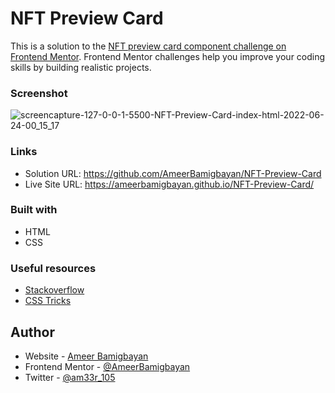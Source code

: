 # NFT Preview Card  

This is a solution to the [NFT preview card component challenge on Frontend Mentor](https://www.frontendmentor.io/challenges/nft-preview-card-component-SbdUL_w0U). Frontend Mentor challenges help you improve your coding skills by building realistic projects.
     
       
### Screenshot
  
![screencapture-127-0-0-1-5500-NFT-Preview-Card-index-html-2022-06-24-00_15_17](https://user-images.githubusercontent.com/76779409/175430469-5a43f535-a511-47b1-8e1b-44b30c439c51.png)
   

### Links
- Solution URL: https://github.com/AmeerBamigbayan/NFT-Preview-Card
- Live Site URL: https://ameerbamigbayan.github.io/NFT-Preview-Card/


### Built with
- HTML
- CSS
   

### Useful resources
 - [Stackoverflow](https://stackoverflow.com)
 - [CSS Tricks](https://css-tricks.com)


## Author

- Website - [Ameer Bamigbayan](https://ameerbamigbayan.com.ng)
- Frontend Mentor - [@AmeerBamigbayan](https://www.frontendmentor.io/profile/AmeerBamigbayan)
- Twitter - [@am33r_105](https://twitter.com/am33r_105)

